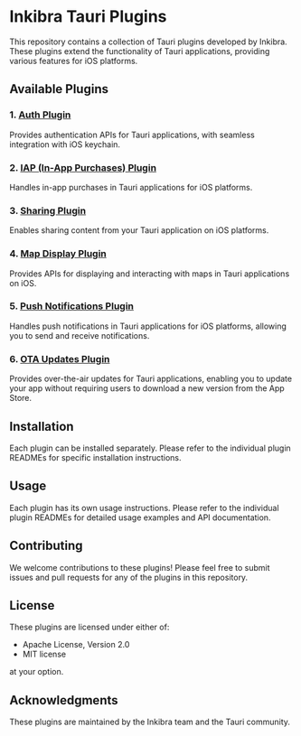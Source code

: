 # Inkibra Tauri Plugins

This repository contains a collection of Tauri plugins developed by Inkibra. These plugins extend the functionality of Tauri applications, providing various features for iOS platforms.

## Available Plugins

### 1. [Auth Plugin](packages/tauri-plugin-auth/README.md)

Provides authentication APIs for Tauri applications, with seamless integration with iOS keychain.

### 2. [IAP (In-App Purchases) Plugin](packages/tauri-plugin-iap/README.md)

Handles in-app purchases in Tauri applications for iOS platforms.

### 3. [Sharing Plugin](packages/tauri-plugin-sharing/README.md)

Enables sharing content from your Tauri application on iOS platforms.

### 4. [Map Display Plugin](packages/tauri-plugin-map-display/README.md)

Provides APIs for displaying and interacting with maps in Tauri applications on iOS.

### 5. [Push Notifications Plugin](packages/tauri-plugin-notifications/README.md)

Handles push notifications in Tauri applications for iOS platforms, allowing you to send and receive notifications.

### 6. [OTA Updates Plugin](packages/tauri-plugin-ota/README.md)

Provides over-the-air updates for Tauri applications, enabling you to update your app without requiring users to download a new version from the App Store.


## Installation

Each plugin can be installed separately. Please refer to the individual plugin READMEs for specific installation instructions.

## Usage

Each plugin has its own usage instructions. Please refer to the individual plugin READMEs for detailed usage examples and API documentation.

## Contributing

We welcome contributions to these plugins! Please feel free to submit issues and pull requests for any of the plugins in this repository.

## License

These plugins are licensed under either of:

- Apache License, Version 2.0
- MIT license

at your option.

## Acknowledgments

These plugins are maintained by the Inkibra team and the Tauri community.
